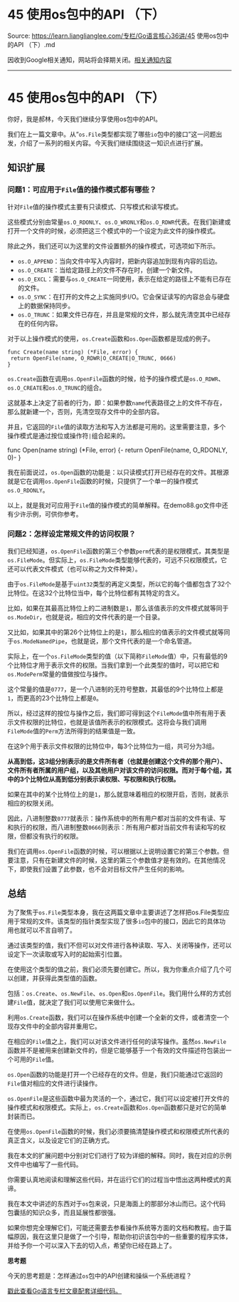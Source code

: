 # 45 使用os包中的API （下） 

Source: https://learn.lianglianglee.com/专栏/Go语言核心36讲/45 使用os包中的API （下）.md

因收到Google相关通知，网站将会择期关闭。[相关通知内容](https://lumendatabase.org/notices/44265620)

---

# 45 使用os包中的API （下）

你好，我是郝林，今天我们继续分享使用os包中的API。

我们在上一篇文章中。从“`os.File`类型都实现了哪些`io`包中的接口”这一问题出发，介绍了一系列的相关内容。今天我们继续围绕这一知识点进行扩展。

## 知识扩展

### 问题1：可应用于`File`值的操作模式都有哪些？

针对`File`值的操作模式主要有只读模式、只写模式和读写模式。

这些模式分别由常量`os.O_RDONLY`、`os.O_WRONLY`和`os.O_RDWR`代表。在我们新建或打开一个文件的时候，必须把这三个模式中的一个设定为此文件的操作模式。

除此之外，我们还可以为这里的文件设置额外的操作模式，可选项如下所示。

* `os.O_APPEND`：当向文件中写入内容时，把新内容追加到现有内容的后边。
* `os.O_CREATE`：当给定路径上的文件不存在时，创建一个新文件。
* `os.O_EXCL`：需要与`os.O_CREATE`一同使用，表示在给定的路径上不能有已存在的文件。
* `os.O_SYNC`：在打开的文件之上实施同步I/O。它会保证读写的内容总会与硬盘上的数据保持同步。
* `os.O_TRUNC`：如果文件已存在，并且是常规的文件，那么就先清空其中已经存在的任何内容。

对于以上操作模式的使用，`os.Create`函数和`os.Open`函数都是现成的例子。

```
func Create(name string) (*File, error) {
 return OpenFile(name, O_RDWR|O_CREATE|O_TRUNC, 0666)
}

```

`os.Create`函数在调用`os.OpenFile`函数的时候，给予的操作模式是`os.O_RDWR`、`os.O_CREATE`和`os.O_TRUNC`的组合。

这就基本上决定了前者的行为，即：如果参数`name`代表路径之上的文件不存在，那么就新建一个，否则，先清空现存文件中的全部内容。

并且，它返回的`File`值的读取方法和写入方法都是可用的。这里需要注意，多个操作模式是通过按位或操作符`|`组合起来的。

func Open(name string) (\*File, error) {-
return OpenFile(name, O\_RDONLY, 0)-
}

我在前面说过，`os.Open`函数的功能是：以只读模式打开已经存在的文件。其根源就是它在调用`os.OpenFile`函数的时候，只提供了一个单一的操作模式`os.O_RDONLY`。

以上，就是我对可应用于`File`值的操作模式的简单解释。在demo88.go文件中还有少许示例，可供你参考。

### 问题2：怎样设定常规文件的访问权限？

我们已经知道，`os.OpenFile`函数的第三个参数`perm`代表的是权限模式，其类型是`os.FileMode`。但实际上，`os.FileMode`类型能够代表的，可远不只权限模式，它还可以代表文件模式（也可以称之为文件种类）。

由于`os.FileMode`是基于`uint32`类型的再定义类型，所以它的每个值都包含了32个比特位。在这32个比特位当中，每个比特位都有其特定的含义。

比如，如果在其最高比特位上的二进制数是`1`，那么该值表示的文件模式就等同于`os.ModeDir`，也就是说，相应的文件代表的是一个目录。

又比如，如果其中的第26个比特位上的是`1`，那么相应的值表示的文件模式就等同于`os.ModeNamedPipe`，也就是说，那个文件代表的是一个命名管道。

实际上，在一个`os.FileMode`类型的值（以下简称`FileMode`值）中，只有最低的9个比特位才用于表示文件的权限。当我们拿到一个此类型的值时，可以把它和`os.ModePerm`常量的值做按位与操作。

这个常量的值是`0777`，是一个八进制的无符号整数，其最低的9个比特位上都是`1`，而更高的23个比特位上都是`0`。

所以，经过这样的按位与操作之后，我们即可得到这个`FileMode`值中所有用于表示文件权限的比特位，也就是该值所表示的权限模式。这将会与我们调用`FileMode`值的`Perm`方法所得到的结果值是一致。

在这9个用于表示文件权限的比特位中，每3个比特位为一组，共可分为3组。

**从高到低，这3组分别表示的是文件所有者（也就是创建这个文件的那个用户）、文件所有者所属的用户组，以及其他用户对该文件的访问权限。而对于每个组，其中的3个比特位从高到低分别表示读权限、写权限和执行权限。**

如果在其中的某个比特位上的是`1`，那么就意味着相应的权限开启，否则，就表示相应的权限关闭。

因此，八进制整数`0777`就表示：操作系统中的所有用户都对当前的文件有读、写和执行的权限，而八进制整数`0666`则表示：所有用户都对当前文件有读和写的权限，但都没有执行的权限。

我们在调用`os.OpenFile`函数的时候，可以根据以上说明设置它的第三个参数。但要注意，只有在新建文件的时候，这里的第三个参数值才是有效的。在其他情况下，即使我们设置了此参数，也不会对目标文件产生任何的影响。

## 总结

为了聚焦于`os.File`类型本身，我在这两篇文章中主要讲述了怎样把os.File类型应用于常规的文件。该类型的指针类型实现了很多`io`包中的接口，因此它的具体功用也就可以不言自明了。

通过该类型的值，我们不但可以对文件进行各种读取、写入、关闭等操作，还可以设定下一次读取或写入时的起始索引位置。

在使用这个类型的值之前，我们必须先要创建它。所以，我为你重点介绍了几个可以创建，并获得此类型值的函数。

包括：`os.Create`、`os.NewFile`、`os.Open`和`os.OpenFile`。我们用什么样的方式创建`File`值，就决定了我们可以使用它来做什么。

利用`os.Create`函数，我们可以在操作系统中创建一个全新的文件，或者清空一个现存文件中的全部内容并重用它。

在相应的`File`值之上，我们可以对该文件进行任何的读写操作。虽然`os.NewFile`函数并不是被用来创建新文件的，但是它能够基于一个有效的文件描述符包装出一个可用的`File`值。

`os.Open`函数的功能是打开一个已经存在的文件。但是，我们只能通过它返回的`File`值对相应的文件进行读操作。

`os.OpenFile`是这些函数中最为灵活的一个，通过它，我们可以设定被打开文件的操作模式和权限模式。实际上，`os.Create`函数和`os.Open`函数都只是对它的简单封装而已。

在使用`os.OpenFile`函数的时候，我们必须要搞清楚操作模式和权限模式所代表的真正含义，以及设定它们的正确方式。

我在本文的扩展问题中分别对它们进行了较为详细的解释。同时，我在对应的示例文件中也编写了一些代码。

你需要认真地阅读和理解这些代码，并在运行它们的过程当中悟出这两种模式的真谛。

我在本文中讲述的东西对于`os`包来说，只是海面上的那部分冰山而已。这个代码包囊括的知识众多，而且延展性都很强。

如果你想完全理解它们，可能还需要去参看操作系统等方面的文档和教程。由于篇幅原因，我在这里只是做了一个引导，帮助你初识该包中的一些重要的程序实体，并给予你一个可以深入下去的切入点，希望你已经在路上了。

**思考题**

今天的思考题是：怎样通过`os`包中的API创建和操纵一个系统进程？

[戳此查看Go语言专栏文章配套详细代码。](https://github.com/hyper0x/Golang_Puzzlers)